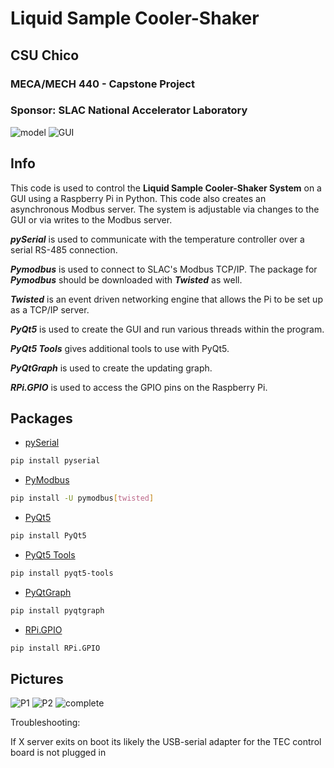 # Liquid Sample Cooler-Shaker


## CSU Chico
### MECA/MECH 440 - Capstone Project
### Sponsor: SLAC National Accelerator Laboratory
![model](https://github.com/alopez505/cooler_shaker/blob/e59fdcb6c425a75c8efb639449e37c5c35bf737a/pics/model.jpg)
![GUI](https://github.com/alopez505/cooler_shaker/blob/e59fdcb6c425a75c8efb639449e37c5c35bf737a/pics/gui.PNG)

## Info
This code is used to control the **Liquid Sample Cooler-Shaker System** on a GUI using a Raspberry Pi in Python. This code also creates an asynchronous Modbus server. The system is adjustable via changes to the GUI or via writes to the Modbus server.

_**pySerial**_ is used to communicate with the temperature controller over a serial RS-485 connection.

_**Pymodbus**_ is used to connect to SLAC's Modbus TCP/IP. The package for _**Pymodbus**_ should be downloaded with _**Twisted**_ as well. 

_**Twisted**_ is an event driven networking engine that allows the Pi to be set up as a TCP/IP server.

_**PyQt5**_ is used to create the GUI and run various threads within the program.

_**PyQt5 Tools**_ gives additional tools to use with PyQt5.

_**PyQtGraph**_ is used to create the updating graph.

_**RPi.GPIO**_ is used to access the GPIO pins on the Raspberry Pi.

## Packages
- [pySerial](https://pypi.org/project/pyserial/)
```bash
pip install pyserial
```

- [PyModbus](https://pymodbus.readthedocs.io/en/latest/index.html)
```bash
pip install -U pymodbus[twisted]
```

- [PyQt5](https://pypi.org/project/PyQt5/)
```bash
pip install PyQt5
```

- [PyQt5 Tools](https://pypi.org/project/pyqt5-tools/)
```bash
pip install pyqt5-tools
```

- [PyQtGraph](https://pypi.org/project/pyqtgraph/)
```bash
pip install pyqtgraph
```

- [RPi.GPIO](https://pypi.org/project/RPi.GPIO/)
```bash
pip install RPi.GPIO
```

## Pictures
![P1](https://github.com/alopez505/cooler_shaker/blob/e59fdcb6c425a75c8efb639449e37c5c35bf737a/pics/p1.JPG)
![P2](https://github.com/alopez505/cooler_shaker/blob/e59fdcb6c425a75c8efb639449e37c5c35bf737a/pics/p2.JPG)
![complete](https://github.com/alopez505/cooler_shaker/blob/e59fdcb6c425a75c8efb639449e37c5c35bf737a/pics/complete.jpg)

Troubleshooting:

If X server exits on boot its likely the USB-serial adapter for the TEC control board is not plugged in
